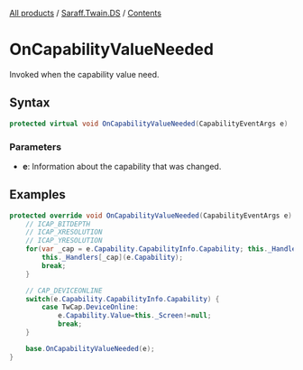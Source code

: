[All products](../../) / [Saraff.Twain.DS](../) / [Contents](./index.md)
# OnCapabilityValueNeeded
Invoked when the capability value need.
## Syntax
```c#
protected virtual void OnCapabilityValueNeeded(CapabilityEventArgs e)
```
### Parameters
* **e**: Information about the capability that was changed.

## Examples
```c#
protected override void OnCapabilityValueNeeded(CapabilityEventArgs e) {
    // ICAP_BITDEPTH
    // ICAP_XRESOLUTION
    // ICAP_YRESOLUTION
    for(var _cap = e.Capability.CapabilityInfo.Capability; this._Handlers.ContainsKey(_cap);) {
        this._Handlers[_cap](e.Capability);
        break;
    }

    // CAP_DEVICEONLINE
    switch(e.Capability.CapabilityInfo.Capability) {
        case TwCap.DeviceOnline:
            e.Capability.Value=this._Screen!=null;
            break;
    }

    base.OnCapabilityValueNeeded(e);
}

```

